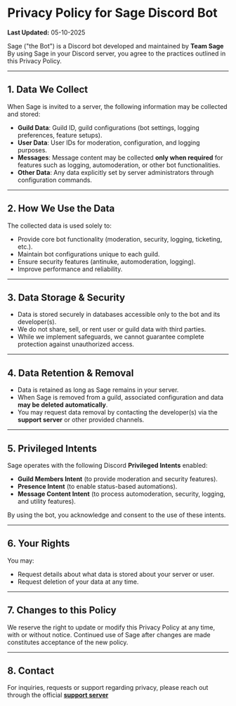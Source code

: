 # Privacy Policy for Sage Discord Bot

**Last Updated:** 05-10-2025

Sage ("the Bot") is a Discord bot developed and maintained by **Team Sage** By using Sage in your Discord server, you agree to the practices outlined in this Privacy Policy.

---

## 1. Data We Collect

When Sage is invited to a server, the following information may be collected and stored:

* **Guild Data**: Guild ID, guild configurations (bot settings, logging preferences, feature setups).
* **User Data**: User IDs for moderation, configuration, and logging purposes.
* **Messages**: Message content may be collected **only when required** for features such as logging, automoderation, or other bot functionalities.
* **Other Data**: Any data explicitly set by server administrators through configuration commands.

---

## 2. How We Use the Data

The collected data is used solely to:

* Provide core bot functionality (moderation, security, logging, ticketing, etc.).
* Maintain bot configurations unique to each guild.
* Ensure security features (antinuke, automoderation, logging).
* Improve performance and reliability.

---

## 3. Data Storage & Security

* Data is stored securely in databases accessible only to the bot and its developer(s).
* We do not share, sell, or rent user or guild data with third parties.
* While we implement safeguards, we cannot guarantee complete protection against unauthorized access.

---

## 4. Data Retention & Removal

* Data is retained as long as Sage remains in your server.
* When Sage is removed from a guild, associated configuration and data **may be deleted automatically**.
* You may request data removal by contacting the developer(s) via the **support server** or other provided channels.

---

## 5. Privileged Intents

Sage operates with the following Discord **Privileged Intents** enabled:

* **Guild Members Intent** (to provide moderation and security features).
* **Presence Intent** (to enable status-based automations).
* **Message Content Intent** (to process automoderation, security, logging, and utility features).

By using the bot, you acknowledge and consent to the use of these intents.

---

## 6. Your Rights

You may:

* Request details about what data is stored about your server or user.
* Request deletion of your data at any time.

---

## 7. Changes to this Policy

We reserve the right to update or modify this Privacy Policy at any time, with or without notice. Continued use of Sage after changes are made constitutes acceptance of the new policy.

---

## 8. Contact

For inquiries, requests or support regarding privacy, please reach out through the official **[support server](https://discord.gg/HjHDUdZCjP)**
